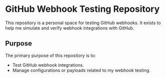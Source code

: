 # GitHub Webhook Testing Repository

This repository is a personal space for testing GitHub webhooks. It exists to help me simulate and verify webhook integrations with GitHub.

## Purpose

The primary purpose of this repository is to:

- Test GitHub webhook integrations.
- Manage configurations or payloads related to my webhook testing.
